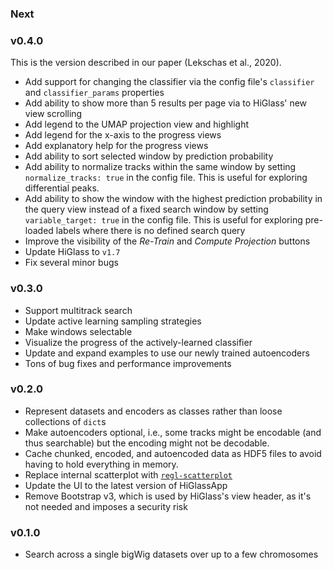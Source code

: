 ### Next

### v0.4.0

This is the version described in our paper (Lekschas et al., 2020).

- Add support for changing the classifier via the config file's `classifier` and `classifier_params` properties
- Add ability to show more than 5 results per page via to HiGlass' new view scrolling
- Add legend to the UMAP projection view and highlight
- Add legend for the x-axis to the progress views
- Add explanatory help for the progress views
- Add ability to sort selected window by prediction probability
- Add ability to normalize tracks within the same window by setting `normalize_tracks: true` in the config file. This is useful for exploring differential peaks.
- Add ability to show the window with the highest prediction probability in the query view instead of a fixed search window by setting `variable_target: true` in the config file. This is useful for exploring pre-loaded labels where there is no defined search query
- Improve the visibility of the _Re-Train_ and _Compute Projection_ buttons
- Update HiGlass to `v1.7`
- Fix several minor bugs

### v0.3.0

- Support multitrack search
- Update active learning sampling strategies
- Make windows selectable
- Visualize the progress of the actively-learned classifier
- Update and expand examples to use our newly trained autoencoders
- Tons of bug fixes and performance improvements

### v0.2.0

- Represent datasets and encoders as classes rather than loose collections of `dict`s
- Make autoencoders optional, i.e., some tracks might be encodable (and thus searchable) but the encoding might not be decodable.
- Cache chunked, encoded, and autoencoded data as HDF5 files to avoid having to hold everything in memory.
- Replace internal scatterplot with [`regl-scatterplot`](https://github.com/flekschas/regl-scatterplot)
- Update the UI to the latest version of HiGlassApp
- Remove Bootstrap v3, which is used by HiGlass's view header, as it's not needed and imposes a security risk

### v0.1.0

- Search across a single bigWig datasets over up to a few chromosomes
